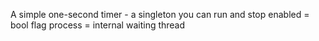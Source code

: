 A simple one-second timer - a singleton you can run and stop
enabled = bool flag
process = internal waiting thread